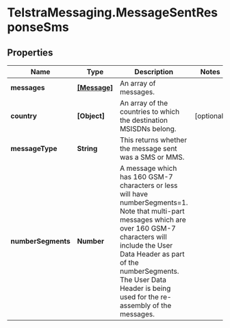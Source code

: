 # TelstraMessaging.MessageSentResponseSms

## Properties

Name | Type | Description | Notes
------------ | ------------- | ------------- | -------------
**messages** | [**[Message]**](Message.md) | An array of messages. | 
**country** | **[Object]** | An array of the countries to which the destination MSISDNs belong. | [optional] 
**messageType** | **String** | This returns whether the message sent was a SMS or MMS. | 
**numberSegments** | **Number** | A message which has 160 GSM-7 characters or less will have numberSegments&#x3D;1. Note that multi-part messages which are over 160 GSM-7 characters will include the User Data Header as part of the numberSegments. The User Data Header is being used for the re-assembly of the messages.  | 


